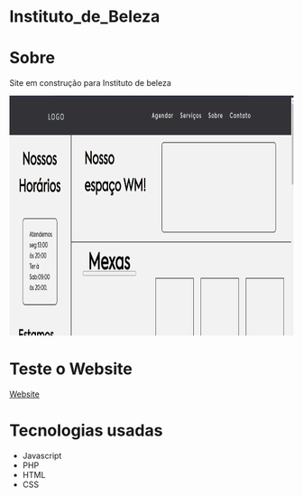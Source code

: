 # Instituto_de_Beleza <h1>Sobre</h1> <p>Site em construção para Instituto de beleza</p> <img src="./github/salao.gif" alt="demo-web" height="425"> <h1>Teste o Website</h1> <a href="https://ays3ck.github.io/Salao1/" target="_blank">Website</a> <h1>Tecnologias usadas</h1> <ul> <li>Javascript</li> <li>PHP</li> <li>HTML</li> <li>CSS</li> </ul>
